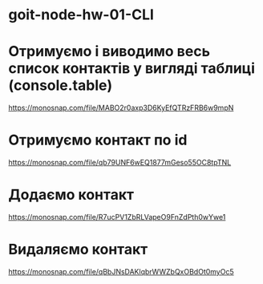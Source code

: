 # goit-node-hw-01-CLI

# Отримуємо і виводимо весь список контактів у вигляді таблиці (console.table)

https://monosnap.com/file/MABO2r0axp3D6KyEfQTRzFRB6w9mpN

# Отримуємо контакт по id

https://monosnap.com/file/qb79UNF6wEQ1877mGeso55OC8tpTNL

# Додаємо контакт

https://monosnap.com/file/R7ucPV1ZbRLVapeO9FnZdPth0wYwe1

# Видаляємо контакт

https://monosnap.com/file/qBbJNsDAKlqbrWWZbQxOBdOt0myOc5
